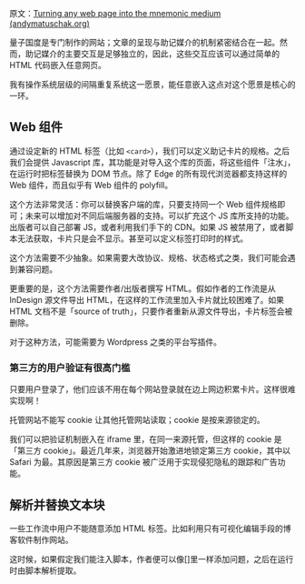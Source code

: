 原文：[Turning any web page into the mnemonic medium (andymatuschak.org)](https://notes.andymatuschak.org/z2hABbXxq3dz9XQ6bWrqLyModyC5EC2MXxNA)

量子国度是专门制作的网站；文章的呈现与助记媒介的机制紧密结合在一起。然而，助记媒介的主要交互是足够独立的，因此，这些交互应该可以通过简单的 HTML 代码嵌入任意网页。

我有操作系统层级的间隔重复系统这一愿景，能任意嵌入这点对这个愿景是核心的一环。

## Web 组件

通过设定新的 HTML 标签（比如 `<card>`），我们可以定义助记卡片的规格。之后我们会提供 Javascript 库，其功能是对导入这个库的页面，将这些组件「注水」，在运行时把标签替换为 DOM 节点。除了 Edge 的所有现代浏览器都支持这样的 Web 组件，而且似乎有 Web 组件的 polyfill。

这个方法非常灵活：你可以替换客户端的库，只要支持同一个 Web 组件规格即可；未来可以增加对不同后端服务器的支持。可以扩充这个 JS 库所支持的功能。出版者可以自己部署 JS，或者利用我们手下的 CDN。如果 JS 被禁用了，或者脚本无法获取，卡片只是会不显示。甚至可以定义标签打印时的样式。

这个方法需要不少抽象。如果需要大改协议、规格、状态格式之类，我们可能会遇到兼容问题。

更重要的是，这个方法需要作者/出版者撰写 HTML。假如作者的工作流是从 InDesign 源文件导出 HTML，在这样的工作流里加入卡片就比较困难了。如果 HTML 文档不是「source of truth」，只要作者重新从源文件导出，卡片标签会被删除。

对于这种方法，可能需要为 Wordpress 之类的平台写插件。

### 第三方的用户验证有很高门槛

只要用户登录了，他们应该不用在每个网站登录就在边上网边积累卡片。这样很难实现啊！

托管网站不能写 cookie 让其他托管网站读取；cookie 是按来源锁定的。

我们可以把验证机制嵌入在 iframe 里，在同一来源托管，但这样的 cookie 是「第三方 cookie」。最近几年来，浏览器开始激进地锁定第三方 cookie，其中以 Safari 为最。其原因是第三方 cookie 被广泛用于实现侵犯隐私的跟踪和广告功能。

## 解析并替换文本块

一些工作流中用户不能随意添加 HTML 标签。比如利用只有可视化编辑手段的博客软件制作网站。

这时候，如果假定我们能注入脚本，作者便可以像[]里一样添加问题，之后在运行时由脚本解析提取。